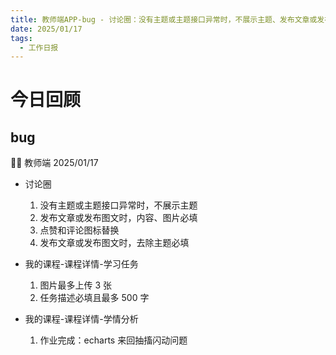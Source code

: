 ```yaml
---
title: 教师端APP-bug - 讨论圈：没有主题或主题接口异常时，不展示主题、发布文章或发布图文时，内容、图片必填、点赞和评论图标替换、发布文章或发布图文时，去除主题必填；学习任务：图片最多上传 3 张、任务描述必填且最多 500 字；学情分析：作业完成：echarts 来回抽搐闪动问题
date: 2025/01/17
tags:
  - 工作日报
---
```


# 今日回顾

## bug

👨‍🏫 教师端 2025/01/17

- 讨论圈

  1. 没有主题或主题接口异常时，不展示主题
  2. 发布文章或发布图文时，内容、图片必填
  3. 点赞和评论图标替换
  4. 发布文章或发布图文时，去除主题必填

- 我的课程-课程详情-学习任务

  1. 图片最多上传 3 张
  2. 任务描述必填且最多 500 字

- 我的课程-课程详情-学情分析
  1. 作业完成：echarts 来回抽搐闪动问题
